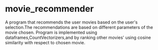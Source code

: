 # movie_recommender
A program that recommends the user movies based on the user's selection.The recommendations are based on different parameters of the movie chosen.
Program is implemented using dataframes,CountVectorizers,and by ranking other movies' using cosine similarity with respect to chosen movie. 
